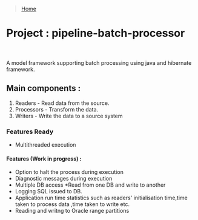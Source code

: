 > [Home](https://github.com/praveensivasamy/java)
# Project : pipeline-batch-processor            

A  model framework supporting batch processing using java and hibernate framework. 

## Main components :
1. Readers - Read data from the source. 
2. Processors - Transform the data.
3. Writers - Write the data to a source system

### Features Ready
- Multithreaded execution

#### Features (Work in progress) : 
- Option to halt the process during execution
- Diagnostic messages during execution
- Multiple DB access *Read from one DB and write to another
- Logging SQL issued to DB. 
- Application run time statistics such as readers' initialisation time,time taken to process data ,time taken to write etc.
- Reading and writng to Oracle range partitions
